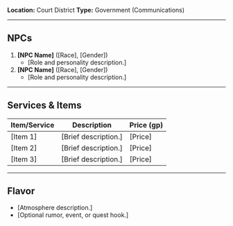 **Location:** Court District
**Type:** Government (Communications)

---

## NPCs  
1. **[NPC Name]** ([Race], [Gender])  
   - [Role and personality description.]  
2. **[NPC Name]** ([Race], [Gender])  
   - [Role and personality description.]  

---

## Services & Items  
| Item/Service          | Description                             | Price (gp) |
|-----------------------|-----------------------------------------|------------|
| [Item 1]              | [Brief description.]                    | [Price]    |
| [Item 2]              | [Brief description.]                    | [Price]    |
| [Item 3]              | [Brief description.]                    | [Price]    |

---

## Flavor  
- [Atmosphere description.]  
- [Optional rumor, event, or quest hook.]  